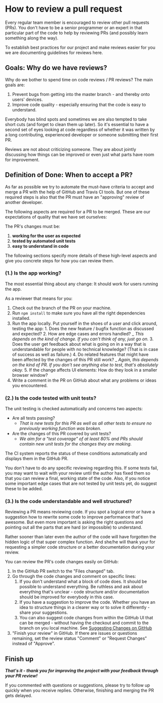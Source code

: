 # How to review a pull request

Every regular team member is encouraged to review other pull requests (PRs).
You don't have to be a senior programmer or an expert in that particular part of the code
to help by reviewing PRs (and possibly learn something along the way).

To establish best practices for our project and make reviews easier for you
we are documenting guidelines for reviews here.

## Goals: Why do we have reviews?

Why do we bother to spend time on code reviews / PR reviews?
The main goals are:

1. Prevent bugs from getting into the master branch - and thereby onto users' devices.
2. Improve code quality - especially ensuring that the code is easy to understand.

Everybody has blind spots
and sometimes we are also tempted to take short cuts (and forget to clean them up later).
So it's essential to have a second set of eyes looking at code
regardless of whether it was written by a long contributing, experienced developer
or someone submitting their first PR.

Reviews are not about criticizing someone.
They are about jointly discussing how things can be improved
or even just what parts have room for improvement.

## Definition of Done: When to accept a PR?

As far as possible we try to automate the must-have criteria to accept and merge a PR
with the help of GitHub and Travis CI tools.
But one of these required steps is also that the PR must have an "approving" review of another developer.

The following aspects are required for a PR to be merged.
These are our expectations of quality that we have set ourselves:

The PR's changes must be:

1. **working for the user as expected**
2. **tested by automated unit tests**
3. **easy to understand in code**

The following sections specify more details of these high-level aspects
and give you concrete steps for how you can review them.

### (1.) Is the app working?

The most essential thing about any change: It should work for users running the app.

As a reviewer that means for you:

1. Check out the branch of the PR on your machine.
2. Run `npm install` to make sure you have all the right dependencies installed.
3. Run the app locally.
   Put yourself in the shoes of a user and click around, testing the app: 1. Does the new feature / bugfix function as discussed and expected? 2. How are edge cases and errors handled?
   _ *This depends on the kind of change. If you can't think of any, just go on.* 3. Does the user get feedback about what is going on in a way that is understandable for people with no technical knowledge?
   (That is in case of success as well as failure.) 4. Do related features that might have been affected by the changes of this PR still work?
   _ _Again, this depends on the kind of PR. If you don't see anything else to test, that's absolutely okay._ 5. If the change affects UI elements: How do they look in a smaller browser window?
4. Write a comment in the PR on GitHub about what any problems or ideas you encountered.

### (2.) Is the code tested with unit tests?

The unit testing is checked automatically and concerns two aspects:

- Are all tests passing?
  - _That is new tests for this PR as well as all other tests to ensure no previously working function was broken._
- Are the changes of this PR covered by unit tests?
  - _We aim for a "test coverage" of at least 80% and PRs should contain new unit tests for the changes they are making._

The CI system reports the status of these conditions automatically and displays them in the GitHub PR.

You don't have to do any specific reviewing regarding this.
If some tests fail, you may want to wait with your review until the author has fixed them so that you can review a final, working state of the code.
Also, if you notice some important edge cases that are not tested by unit tests yet, do suggest these to be added.

### (3.) Is the code understandable and well structured?

Reviewing a PR means reviewing code.
If you spot a logical error or have a suggestion how to rewrite some code to improve performance that's awesome.
But even more important is asking the right questions and pointing out all the parts that are hard (or impossible) to understand.

Rather sooner than later even the author of the code will have forgotten the hidden logic of that super complex function.
And she/he will thank your for requesting a simpler code structure or a better documentation during your review.

You can review the PR's code changes easily on GitHub:

1. In the GitHub PR switch to the "Files changed" tab.
2. Go through the code changes and comment on specific lines:
   1. If you don't understand what a block of code does.
      It should be possible to understand everything.
      Be ruthless and ask about everything that's unclear -
      code structure and/or documentation should be improved for everybody in this case.
   2. If you have a suggestion to improve the code.
      Whether you have an idea to structure things in a clearer way
      or to solve it differently - share your suggestions.
   3. You can also suggest code changes from within the GitHub UI that can be merged - without having the checkout and commit to the branch on you local machine. See [Suggesting Changes on GitHub](https://haacked.com/archive/2019/06/03/suggested-changes/)
3. "Finish your review" in GitHub.
   If there are issues or questions remaining, set the review status "Comment" or "Request Changes" instead of "Approve".

## Finish up

**_That's it - thank you for improving the project with your feedback through your PR review!_**

If you commented with questions or suggestions, please try to follow up quickly when you receive replies.
Otherwise, finishing and merging the PR gets delayed.
